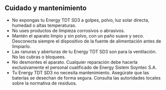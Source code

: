 ## Cuidado y mantenimiento

* No expongas tu Energy TDT SD3 a golpes, polvo, luz solar directa, humedad o altas temperaturas.
* No uses productos de limpieza corrosivos o abrasivos.
* Mantén el aparato limpio y sin polvo, con un paño suave y seco. Desconecta siempre el dispositivo de la fuente de alimentación antes de limpiarlo.
* Las ranuras y aberturas de tu Energy TDT SD3 son para la ventilación. No las cubras o
bloquees.
* No desmontes el aparato. Cualquier reparación debe hacerla exclusivamente el personal cualificado de Energy
Sistem Soyntec S.A.
* Tu Energy TDT SD3 no necesita mantenimiento. Asegúrate que las baterías se desechan de forma segura. Consulta las autoridades locales sobre la normativa de residuos.



